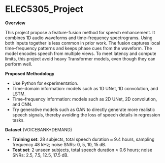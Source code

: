 # ELEC5305_Project

<b>Overview</b>

This project propose a feature-fusion method for speech enhancement. It combines 1D audio waveforms and time–frequency spectrograms. Using both inputs together is less common in prior work. The fusion captures local time–frequency patterns and keeps phase cues from the waveform. The model encodes speech from multiple views. To meet latency and compute limits, this project avoid heavy Transformer models, even though they can perform well.

<b>Proposed Methodology</b>
<ul> <li>Use Python for experimentation.</li> <li>Time-domain information</b>: models such as 1D UNet, 1D convolution, and LSTM.</li> <li>Time–frequency information: models such as 2D UNet, 2D convolution, and CNN.</li> <li>Try generative models such as GAN to directly generate more realistic speech signals, thereby avoiding the loss of speech details in regression tasks.</li> </ul>
<b>Dataset</b> (VOICEBANK+DEMAND)
<ul> <li><b>Training set</b>: 28 subjects, total speech duration ≈ 9.4 hours, sampling frequency 48 kHz; noise SNRs: 0, 5, 10, 15 dB.</li> <li><b>Test set</b>: 2 unseen subjects, total speech duration ≈ 0.6 hours; noise SNRs: 2.5, 7.5, 12.5, 17.5 dB.</li> </ul>
